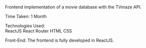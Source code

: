 Frontend implementation of a movie database with the TVmaze API.

Time Taken:
1 Month

Technologies Used:<br />
ReactJS
React Router
HTML
CSS

Front-End:
The frontend is fully developed in ReactJS.

